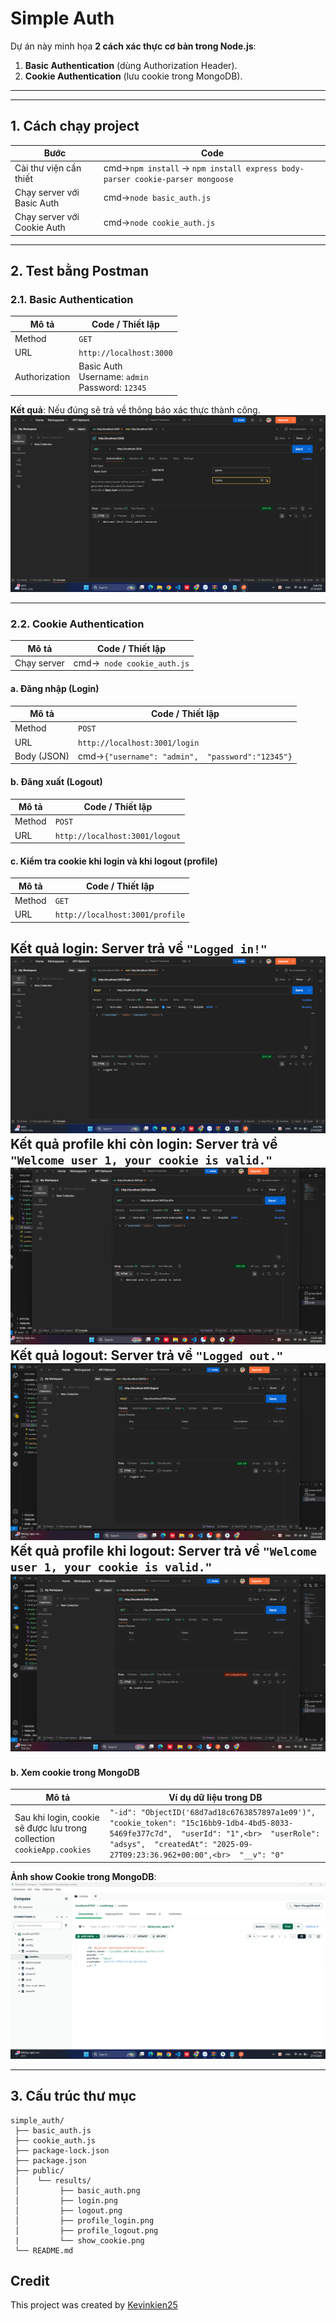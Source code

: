 # Simple Auth

Dự án này minh họa **2 cách xác thực cơ bản trong Node.js**:
1. **Basic Authentication** (dùng Authorization Header).
2. **Cookie Authentication** (lưu cookie trong MongoDB).

---

---

## 1. Cách chạy project

| Bước | Code |
|------|------|
| Cài thư viện cần thiết | cmd->```npm install``` -> ```npm install express body-parser cookie-parser mongoose```|
| Chạy server với Basic Auth | cmd->```node basic_auth.js``` |
| Chạy server với Cookie Auth | cmd->```node cookie_auth.js``` |

---

## 2. Test bằng Postman

### 2.1. Basic Authentication
| Mô tả | Code / Thiết lập |
|-------|------------------|
| Method | `GET` |
| URL | `http://localhost:3000` |
| Authorization | Basic Auth <br> Username: `admin` <br> Password: `12345` |

**Kết quả**: Nếu đúng sẽ trả về thông báo xác thực thành công. 
![Basic Auth Test](public/results/basic_auth.png)

---

### 2.2. Cookie Authentication
| Mô tả | Code / Thiết lập |
|-------|------------------|
| Chạy server | cmd->``` node cookie_auth.js``` |

#### a. Đăng nhập (Login)
| Mô tả | Code / Thiết lập |
|-------|------------------|
| Method | `POST` |
| URL | `http://localhost:3001/login` |
| Body (JSON) | cmd->```{"username": "admin",  "password":"12345"}``` |
#### b. Đăng xuất (Logout)
| Mô tả | Code / Thiết lập |
|-------|------------------|
| Method | `POST` |
| URL | `http://localhost:3001/logout` |
#### c. Kiểm tra cookie khi login và khi logout (profile)
| Mô tả | Code / Thiết lập |
|-------|------------------|
| Method | `GET` |
| URL | `http://localhost:3001/profile` |

**Kết quả login**: Server trả về `"Logged in!"`  
![Login](public/results/login.png)
**Kết quả profile khi còn login**: Server trả về `"Welcome user 1, your cookie is valid."`  
![profile_login](public/results/profile_login.png)
**Kết quả logout**: Server trả về `"Logged out."`  
![Logout](public/results/logout.png)
**Kết quả profile khi logout**: Server trả về `"Welcome user 1, your cookie is valid."`  
![profile_logout](public/results/profile_logout.png)
---

#### b. Xem cookie trong MongoDB
| Mô tả | Ví dụ dữ liệu trong DB |
|-------|-------------------------|
| Sau khi login, cookie sẽ được lưu trong collection `cookieApp.cookies` | ```"-id": "ObjectID('68d7ad18c6763857897a1e09')",  "cookie_token": "15c16bb9-1db4-4bd5-8033-5469fe377c7d",  "userId": "1",<br>  "userRole": "adsys",  "createdAt": "2025-09-27T09:23:36.962+00:00",<br>  "__v": "0"``` |

**Ảnh show Cookie trong MongoDB**: 
![Show Cookie](public/results/show_cookie.png)

---

## 3. Cấu trúc thư mục
```plaintext
simple_auth/
 ├── basic_auth.js
 ├── cookie_auth.js
 ├── package-lock.json
 ├── package.json
 ├── public/
 │    └── results/
 │         ├── basic_auth.png
 │         ├── login.png
 │         ├── logout.png
 │         ├── profile_login.png
 │         ├── profile_logout.png
 |         └── show_cookie.png
 └── README.md
```
## Credit


This project was created by [Kevinkien25](https://github.com/Kevinkien25)